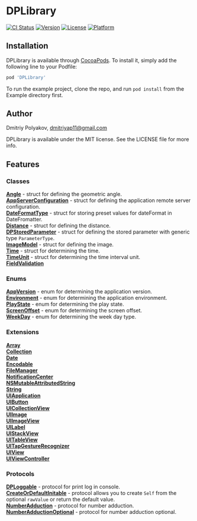 # DPLibrary

[![CI Status](https://img.shields.io/travis/dmitriyap11/DPLibrary.svg?style=flat)](https://travis-ci.org/dmitriyap11/DPLibrary)
[![Version](https://img.shields.io/cocoapods/v/DPLibrary.svg?style=flat)](https://cocoapods.org/pods/DPLibrary)
[![License](https://img.shields.io/cocoapods/l/DPLibrary.svg?style=flat)](https://cocoapods.org/pods/DPLibrary)
[![Platform](https://img.shields.io/cocoapods/p/DPLibrary.svg?style=flat)](https://cocoapods.org/pods/DPLibrary)

## Installation

DPLibrary is available through [CocoaPods](https://cocoapods.org). To install
it, simply add the following line to your Podfile:

```ruby
pod 'DPLibrary'
```

To run the example project, clone the repo, and run `pod install` from the Example directory first.

## Author

Dmitriy Polyakov, dmitriyap11@gmail.com

DPLibrary is available under the MIT license. See the LICENSE file for more info.

## Features

### Classes

[**Angle**](https://github.com/DPLibs/DPLibrary/blob/develop/DPLibrary/Classes/Angle.swift) - struct for defining the geometric angle.<br/>
[**AppServerConfiguration**](DPLibrary/Classes/AppServerConfiguration.swift) - struct for defining the application remote server configuration.<br/>
[**DateFormatType**](DPLibrary/Classes/DateFormatType.swift) - struct for storing preset values for dateFormat in DateFromatter.<br/>
[**Distance**](DPLibrary/Classes/Distance.swift) - struct for defining the distance.<br/>
[**DPStoredParameter**](DPLibrary/Classes/DPStoredParameter.swift) - struct for defining the stored parameter with generic type `ParameterType`. <br/>
[**ImageModel**](DPLibrary/Classes/ImageModel.swift) - struct for defining the image.<br/>
[**Time**](DPLibrary/Classes/Time.swift) - struct for determining the time.<br/>
[**TimeUnit**](DPLibrary/Classes/TimeUnit.swift) - struct for determining the time interval unit.<br/>
[**FieldValidation**](DPLibrary/Classes/FieldValidation)<br/>

### Enums

[**AppVersion**](DPLibrary/Enums/AppVersion.swift) - enum for determining the application version.<br/>
[**Environment**](DPLibrary/Enums/Environment.swift) - enum for determining the application environment.<br/>
[**PlayState**](DPLibrary/Enums/PlayState.swift) - enum for determining the play state.<br/>
[**ScreenOffset**](DPLibrary/Enums/ScreenOffset.swift) - enum for determining the screen offset.<br/>
[**WeekDay**](DPLibrary/Enums/WeekDay.swift) - enum for determining the week day type.<br/>

### Extensions

[**Array**](DPLibrary/Extensions/Array+Extensions.swift)<br/>
[**Collection**](DPLibrary/Extensions/Collection+Extensions.swift)<br/>
[**Date**](DPLibrary/Extensions/Date+Extensions.swift)<br/>
[**Encodable**](DPLibrary/Extensions/Encodable+Extensions.swift)<br/>
[**FileManager**](DPLibrary/Extensions/FileManager+Extensions.swift)<br/>
[**NotificationCenter**](DPLibrary/Extensions/NotificationCenter+Extensions.swift)<br/>
[**NSMutableAttributedString**](DPLibrary/Extensions/NSMutableAttributedString+Extensions.swift)<br/>
[**String**](DPLibrary/Extensions/String+Extensions.swift)<br/>
[**UIApplication**](DPLibrary/Extensions/UIApplication+Extensions.swift)<br/>
[**UIButton**](DPLibrary/Extensions/UIButton+Extensions.swift)<br/>
[**UICollectionView**](DPLibrary/Extensions/UICollectionView+Extensions.swift)<br/>
[**UIImage**](DPLibrary/Extensions/UIImage+Extensions.swift)<br/>
[**UIImageView**](DPLibrary/Extensions/UIImageView+Extensions.swift)<br/>
[**UILabel**](DPLibrary/Extensions/UILabel+Extensions.swift)<br/>
[**UIStackView**](DPLibrary/Extensions/UIStackView+Extensions.swift)<br/>
[**UITableView**](DPLibrary/Extensions/UITableView+Extensions.swift)<br/>
[**UITapGestureRecognizer**](DPLibrary/Extensions/UITapGestureRecognizer+Extensions.swift)<br/>
[**UIView**](DPLibrary/Extensions/UIView+Extensions.swift)<br/>
[**UIViewController**](DPLibrary/Extensions/UIViewController+Extensions.swift)<br/>

### Protocols

[**DPLoggable**](DPLibrary/Protocols/DPLoggable.swift) - protocol for print log in console.<br/>
[**CreateOrDefaultInitable**](DPLibrary/Protocols/CreateOrDefaultInitable.swift) - protocol allows you to create `Self` from the optional `rawValue` or return the default value.<br/>
[**NumberAdduction**](DPLibrary/Protocols/NumberAdduction/NumberAdduction.swift) - protocol for number adduction.<br/>
[**NumberAdductionOptional**](DPLibrary/Protocols/NumberAdduction/NumberAdductionOptional.swift) - protocol for number adduction optional.<br/>

